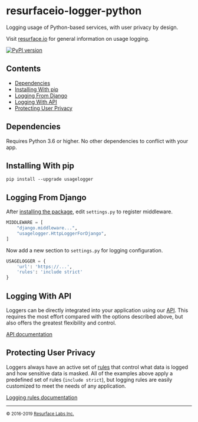 # resurfaceio-logger-python
Logging usage of Python-based services, with user privacy by design.

Visit <a href="https://resurface.io">resurface.io</a> for general information on usage logging.

[![PyPI version](https://badge.fury.io/py/usagelogger.svg)](https://badge.fury.io/py/usagelogger)

## Contents

<ul>
<li><a href="#dependencies">Dependencies</a></li>
<li><a href="#installing_with_pip">Installing With pip</a></li>
<li><a href="#logging_from_django">Logging From Django</a></li>
<li><a href="#logging_with_api">Logging With API</a></li>
<li><a href="#privacy">Protecting User Privacy</a></li>
</ul>

<a name="dependencies"/>

## Dependencies

Requires Python 3.6 or higher. No other dependencies to conflict with your app.

<a name="installing_with_pip"/>

## Installing With pip

```
pip install --upgrade usagelogger
```

<a name="logging_from_django"/>

## Logging From Django

After <a href="#installing_with_pip">installing the package</a>, edit `settings.py` to register middleware.

```python
MIDDLEWARE = [
    "django.middleware...",
    "usagelogger.HttpLoggerForDjango",
]
```

Now add a new section to `settings.py` for logging configuration.

```python
USAGELOGGER = {
    'url': 'https://...',
    'rules': 'include strict'
}
```

<a name="logging_with_api"/>

## Logging With API

Loggers can be directly integrated into your application using our [API](API.md). This requires the most effort compared with
the options described above, but also offers the greatest flexibility and control.

[API documentation](API.md)

<a name="privacy"/>

## Protecting User Privacy

Loggers always have an active set of <a href="https://resurface.io/rules.html">rules</a> that control what data is logged
and how sensitive data is masked. All of the examples above apply a predefined set of rules (`include strict`),
but logging rules are easily customized to meet the needs of any application.

<a href="https://resurface.io/rules.html">Logging rules documentation</a>

---
<small>&copy; 2016-2019 <a href="https://resurface.io">Resurface Labs Inc.</a></small>
